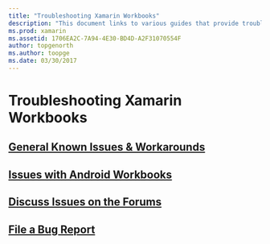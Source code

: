 ```yaml
---
title: "Troubleshooting Xamarin Workbooks"
description: "This document links to various guides that provide troubleshooting information for working with Xamarin Workbooks. Linked content discusses general known issues, issues with Android workbooks, and provides support-related resources."
ms.prod: xamarin
ms.assetid: 1706EA2C-7A94-4E30-BD4D-A2F31070554F
author: topgenorth
ms.author: toopge
ms.date: 03/30/2017
---
```


# Troubleshooting Xamarin Workbooks

## [General Known Issues & Workarounds](general.md)

## [Issues with Android Workbooks](android.md)

## [Discuss Issues on the Forums][forums]

## [File a Bug Report](~/tools/workbooks/install.md#reporting-bugs)

[forums]: https://forums.xamarin.com/categories/inspector
